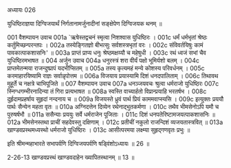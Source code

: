 अध्यायः 026

युधिष्ठिराज्ञया दिग्विजयार्थं निर्गतानामर्जुनादीनां सङ्क्षेपेण दिग्विजयक थनम् ॥
	
001	वैशम्पायन उवाच 
001a	`ऋषेस्तद्वचनं स्मृत्वा निशश्वास युधिष्ठिरः ।
001c	धर्मं धर्मभृतां श्रेष्ठः कर्तुमिच्छन्परन्तपः ।
002a	तस्येङ्गितज्ञो बीभत्सुः सर्वशस्त्रभृतां वरः ।
002c	संविवर्तयिषुः कामं पावकात्पाकशासनिः' ॥
003a	प्राप्तं प्राप्य धनुः श्रेष्ठमक्षय्यौ च महेषुधी ।
003c	रथं ध्वजं सभां चैव युधिष्ठिरमभाषत ॥
004	अर्जुन उवाच 
004a	धनुरस्त्रं शरा वीर्यं पक्षो भूमिर्यशो बलम् ।
004c	प्राप्तमेतन्मया राजन्दुष्प्रापं यदभीप्सितम् ॥
005a	तस्य कृत्यमहं मन्ये कोशस्य परिवर्धनम् ।
005c	करमाहारयिष्यामि राज्ञः सर्वान्नृपोत्तम ॥
006a	विजयाय प्रयास्यामि दिशं धनदपालिताम् ।
006c	तिथावथ मुहूर्ते च नक्षत्रे चाभिपूजिते ॥
007	वैशम्पायन उवाच 
007a	धनञ्जयवचः श्रुत्वा धर्मराजो युधिष्ठिरः
007c	स्निग्धगम्भीरनादिन्या तं गिरा प्रत्यभाषत ॥
008a	स्वस्ति वाच्यार्हतो विप्रान्प्रयाहि भरतर्षभ ।
008c	दुर्हृदामप्रहर्षाय सुहृदां नन्दनाय च ॥
009a	विजयस्ते ध्रुवं पार्थ प्रियं काममवाप्स्यसि ।
009c	इत्युक्तः प्रययौ पार्थः सैन्येन महता वृतः ॥
010a	अग्निदत्तेन दिव्येन रथेनाद्भुतकर्मणा ।
010c	तथैव भीमसेनोऽपि यमौ च पुरुषर्षभौ ॥
011a	ससैन्याः प्रययुः सर्वे धर्मराजेन पूजिताः ।
011c	दिशं धनपतेरिष्टामजयत्पाकशासनिः ॥
012a	भीमसेनस्तथा प्राचीं सहदेवस्तु दक्षिणाम् ।
012c	प्रतीचीं नकुलो राजन्दिशं व्यजयतास्त्रवित् ॥
013a	खाण्डवप्रस्थमध्यस्थो धर्मराजो युधिष्ठिरः ।
013c	आसीत्परमया लक्ष्म्या सुहृद्गणवृतः प्रभुः ॥ 

इति श्रीमन्महाभारते सभापर्वणि दिग्विजयपर्वणि षड्विंशोऽध्यायः ॥ 26 ॥

2-26-13 खाण्डवप्रस्थं खाण्डवदाहेन ख्यापितस्थानम् ॥ 13 ॥
